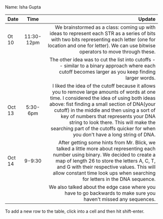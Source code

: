 Name: Isha Gupta 

| Date   |    Time    |                                                                                                                                                                                                                                                                                                                                                                                                           Update |
|:-------|:----------:|-----------------------------------------------------------------------------------------------------------------------------------------------------------------------------------------------------------------------------------------------------------------------------------------------------------------------------------------------------------------------------------------------------------------:|
| Ot 10  | 11:30-12pm |                                                                                                                                                                                     We brainstormed as a class: coming up with ideas to represent each STR as a series of bits with two bits representing each letter (one for location and one for letter). We can use bitwise operators to move through these. |
|        |            |                                                                                                                                                                                                                                                               The other idea was to cut the list into cutoffs -- similar to a binary approach where each cutoff becomes larger as you keep finding larger words. |
| Oct 13 |  5:30-6pm  | I liked the idea of the cutoff because it allows you to remove large amounts of words at one time. I considered the idea of using both ideas above: fist finding a small section of DNA(your cutoff) in the middle and then using a sort of key of numbers that represents your DNA string to look there. This will make the searching part of the cutoffs quicker for when you don't have a long string of DNA. |
| Oct 14 |   9-9:30   |                                                                                                   After getting some hints from Mr. Blick, we talked a little more about representing each number using binary. We decided to create a map of length 26 to store the letters A, C, T, and G with their respective values. This will allow constant time look ups when searching for letters in the DNA sequence. |
|        |            |                                                                                                                                                                                                                                                                                                 We also talked about the edge case where you have to go backwards to make sure you haven't missed any sequences. |


To add a new row to the table, click into a cell and then hit shift-enter.